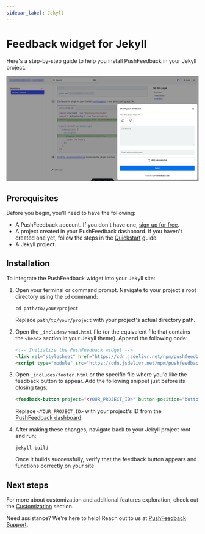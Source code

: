 ```yaml
---
sidebar_label: Jekyll
---
```


# Feedback widget for Jekyll

Here's a step-by-step guide to help you install PushFeedback in your Jekyll project.

![Feedback widget for docs screenshot](./images/feedback-widget-starlight.png)

## Prerequisites

Before you begin, you'll need to have the following:

- A PushFeedback account. If you don't have one, [sign up for free](https://app.pushfeedback.com/accounts/signup/).
- A project created in your PushFeedback dashboard. If you haven't created one yet, follow the steps in the [Quickstart](../quickstart.md#2-create-a-project) guide.
- A Jekyll project.

## Installation

To integrate the PushFeedback widget into your Jekyll site:

1. Open your terminal or command prompt. Navigate to your project's root directory using the `cd` command:

    ```console
    cd path/to/your/project
    ```
    
    Replace `path/to/your/project` with your project's actual directory path.

1. Open the `_includes/head.html` file (or the equivalent file that contains the `<head>` section in your Jekyll theme). Append the following code:

    ```html
    <!-- Initialize the PushFeedback widget -->
    <link rel="stylesheet" href="https://cdn.jsdelivr.net/npm/pushfeedback/dist/pushfeedback/pushfeedback.css">
    <script type="module" src="https://cdn.jsdelivr.net/npm/pushfeedback/dist/pushfeedback/pushfeedback.esm.js"></script>
    ```

1. Open `_includes/footer.html` or the specific file where you'd like the feedback button to appear. Add the following snippet just before its closing tags:

    ```html
    <feedback-button project="<YOUR_PROJECT_ID>" button-position="bottom-right" modal-position="bottom-right" button-style="dark">Feedback</feedback-button>
    ```

    Replace `<YOUR_PROJECT_ID>` with your project's ID from the [PushFeedback dashboard](../quickstart.md#2-create-a-project).

1. After making these changes, navigate back to your Jekyll project root and run:

    ```console
    jekyll build
    ```

    Once it builds successfully, verify that the feedback button appears and functions correctly on your site.

## Next steps

For more about customization and additional features exploration, check out the [Customization](/category/customization) section.

Need assistance? We're here to help! Reach out to us at [PushFeedback Support](https://pushfeedback.com/contact).